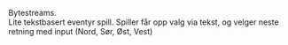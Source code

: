 Bytestreams.<br/>
Lite tekstbasert eventyr spill. Spiller får opp valg via tekst, og velger neste retning med input (Nord, Sør, Øst, Vest)

